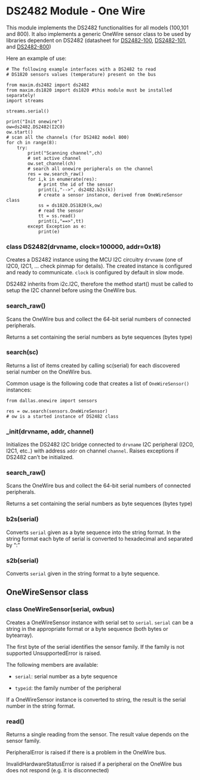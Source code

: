 # DS2482 Module - One Wire

This module implements the DS2482 functionalities for all models (100,101 and 800). It also implements a generic OneWire sensor class to be used by libraries dependent on DS2482 (datasheet for
[DS2482-100](https://datasheets.maximintegrated.com/en/ds/DS2482-100.pdf),
[DS2482-101](https://datasheets.maximintegrated.com/en/ds/DS2482-101.pdf), and
[DS2482-800](https://datasheets.maximintegrated.com/en/ds/DS2482-800.pdf))

Here an example of use:

```
# The following example interfaces with a DS2482 to read
# DS1820 sensors values (temperature) present on the bus

from maxim.ds2482 import ds2482
from maxim.ds1820 import ds1820 #this module must be installed separately!
import streams

streams.serial()

print("Init onewire")
ow=ds2482.DS2482(I2C0)
ow.start()
# scan all the channels (for DS2482 model 800)
for ch in range(8):
    try:
        print("Scanning channel",ch)
        # set active channel
        ow.set_channel(ch)
        # search all onewire peripherals on the channel
        res = ow.search_raw()
        for i,k in enumerate(res):
            # print the id of the sensor
            print(i,"-->", ds2482.b2s(k))
            # create a sensor instance, derived from OneWireSensor class
            ss = ds1820.DS1820(k,ow)
            # read the sensor
            tt = ss.read()
            print(i,"==>",tt)
        except Exception as e:
            print(e)
```


### class DS2482(drvname, clock=100000, addr=0x18)
Creates a DS2482 instance using the MCU I2C circuitry ```drvname``` (one of I2C0, I2C1, … check pinmap for details).
The created instance is configured and ready to communicate.
```clock``` is configured by default in slow mode.

DS2482 inherits from i2c.I2C, therefore the method start() must be called to setup the I2C channel
before using the OneWire bus.


### search_raw()
Scans the OneWire bus and collect the 64-bit serial numbers of connected peripherals.

Returns a set containing the serial numbers as byte sequences (bytes type)


### search(sc)
Returns a list of items created by calling sc(serial) for each discovered serial number on the OneWire bus.

Common usage is the following code that creates a list of `OneWireSensor()` instances:

```
from dallas.onewire import sensors

res = ow.search(sensors.OneWireSensor)
# ow is a started instance of DS2482 class
```


### _init(drvname, addr, channel)
Initializes the DS2482 I2C bridge connected to ```drvname``` I2C peripheral (I2C0, I2C1, etc..) with address ```addr``` on channel ```channel```.
Raises exceptions if DS2482 can’t be initialized.


### search_raw()
Scans the OneWire bus and collect the 64-bit serial numbers of connected peripherals.

Returns a set containing the serial numbers as byte sequences (bytes type)


### b2s(serial)
Converts ```serial``` given as a byte sequence into the string format.
In the string format each byte of serial is converted to hexadecimal and separated by “:”


### s2b(serial)
Converts ```serial``` given in the string format to a byte sequence.

## OneWireSensor class


### class OneWireSensor(serial, owbus)
Creates a OneWireSensor instance with serial set to ```serial```. ```serial``` can be a string in the appropriate format
or a byte sequence (both bytes or bytearray).

The first byte of the serial identifies the sensor family. If the family is not supported
UnsupportedError is raised.

The following members are available:


* ```serial```: serial number as a byte sequence


* ```typeid```: the family number of the peripheral

If a OneWireSensor instance is converted to string, the result is the serial number in the string format.


### read()
Returns a single reading from the sensor. The result value depends on the sensor family.

PeripheralError is raised if there is a problem in the OneWire bus.

InvalidHardwareStatusError is raised if a peripheral on the OneWire bus does not respond (e.g. it is disconnected)
